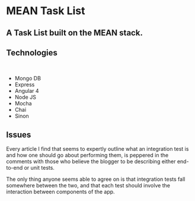 # MEAN Task List

## A Task List built on the MEAN stack.

## Technologies
&nbsp;
- Mongo DB
- Express
- Angular 4
- Node JS
- Mocha
- Chai
- Sinon

## Issues
  Every article I find that seems to expertly outline what an integration test is and how one should go about performing them, is peppered in the comments with those who believe the blogger to be describing either end-to-end or unit tests.

  The only thing anyone seems able to agree on is that integration tests fall somewhere between the two, and that each test should involve the interaction between components of the app.
